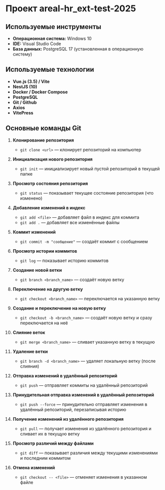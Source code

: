 # Проект areal-hr_ext-test-2025

## Используемые инструменты
- **Операционная система:** Windows 10
- **IDE:** Visual Studio Code
- **База данных:** PostgreSQL 17 (установленная в операционную систему)

## Используемые технологии
- **Vue.js (3.5) / Vite**
- **NestJS (10)**
- **Docker / Docker Compose**
- **PostgreSQL**
- **Git / Github**
- **Axios**
- **VitePress**

## Основные команды Git

1. **Клонирование репозитория**
   - `git clone <url>` — клонирует репозиторий на компьютер

2. **Инициализация нового репозитория**
   - `git init` — инициализирует новый пустой репозиторий в текущей папке

3. **Просмотр состояния репозитория**
   - `git status` — показывает текущее состояние репозитория (что изменено)

4. **Добавление изменений в индекс**
   - `git add <file>` — добавляет файл в индекс для коммита
   - `git add .` — добавляет все изменённые файлы

5. **Коммит изменений**
   - `git commit -m "сообщение"` — создаёт коммит с сообщением

6. **Просмотр истории коммитов**
   - `git log` — показывает историю коммитов

7. **Создание новой ветки**
   - `git branch <branch_name>` — создаёт новую ветку

8. **Переключение на другую ветку**
   - `git checkout <branch_name>` — переключается на указанную ветку

9. **Создание и переключение на новую ветку**
   - `git checkout -b <branch_name>` — создаёт новую ветку и сразу переключается на неё

10. **Слияние веток**
    - `git merge <branch_name>` — сливает указанную ветку в текущую

11. **Удаление ветки**
    - `git branch -d <branch_name>` — удаляет локальную ветку (после слияния)

12. **Отправка изменений в удалённый репозиторий**
    - `git push` — отправляет коммиты на удалённый репозиторий

13. **Принудительная отправка изменений в удалённый репозиторий**
    - `git push --force` — принудительно отправляет изменения в удалённый репозиторий, перезаписывая историю

14. **Получение изменений из удалённого репозитория**
    - `git pull` — получает изменения из удалённого репозитория и сливает их в текущую ветку

15. **Просмотр различий между файлами**
    - `git diff` — показывает различия между текущими изменениями и последним коммитом

16. **Отмена изменений**
    - `git checkout -- <file>` — отменяет изменения в указанном файле
